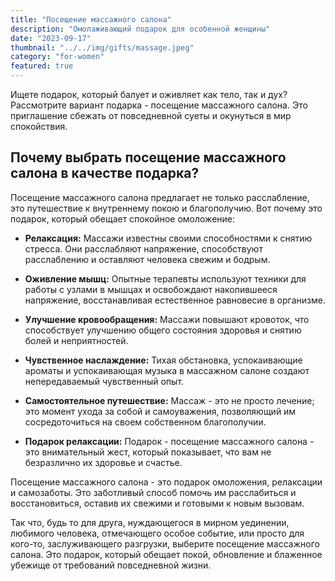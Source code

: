 ```yaml
---
title: "Посещение массажного салона"
description: "Омолаживающий подарок для особенной женщины"
date: "2023-09-17"
thumbnail: "../../img/gifts/massage.jpeg"
category: "for-women"
featured: true
---
```

Ищете подарок, который балует и оживляет как тело, так и дух? Рассмотрите вариант подарка - посещение массажного салона. Это приглашение сбежать от повседневной суеты и окунуться в мир спокойствия.

## Почему выбрать посещение массажного салона в качестве подарка?

Посещение массажного салона предлагает не только расслабление, это путешествие к внутреннему покою и благополучию. Вот почему это подарок, который обещает спокойное омоложение:

- **Релаксация:** Массажи известны своими способностями к снятию стресса. Они расслабляют напряжение, способствуют расслаблению и оставляют человека свежим и бодрым.

- **Оживление мышц:** Опытные терапевты используют техники для работы с узлами в мышцах и освобождают накопившееся напряжение, восстанавливая естественное равновесие в организме.

- **Улучшение кровообращения:** Массажи повышают кровоток, что способствует улучшению общего состояния здоровья и снятию болей и неприятностей.

- **Чувственное наслаждение:** Тихая обстановка, успокаивающие ароматы и успокаивающая музыка в массажном салоне создают непередаваемый чувственный опыт.

- **Самостоятельное путешествие:** Массаж - это не просто лечение; это момент ухода за собой и самоуважения, позволяющий им сосредоточиться на своем собственном благополучии.

- **Подарок релаксации:** Подарок - посещение массажного салона - это внимательный жест, который показывает, что вам не безразлично их здоровье и счастье.

Посещение массажного салона - это подарок омоложения, релаксации и самозаботы. Это заботливый способ помочь им расслабиться и восстановиться, оставив их свежими и готовыми к новым вызовам.

Так что, будь то для друга, нуждающегося в мирном уединении, любимого человека, отмечающего особое событие, или просто для кого-то, заслуживающего разгрузки, выберите посещение массажного салона. Это подарок, который обещает покой, обновление и блаженное убежище от требований повседневной жизни.
